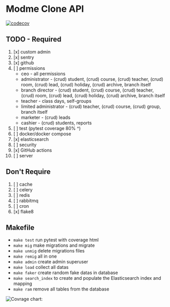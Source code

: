 # Modme Clone API

[![codecov](https://codecov.io/github/akhroruz/modme_clone/branch/master/graph/badge.svg?token=2E37XZAA63)](https://codecov.io/github/akhroruz/modme_clone)

## TODO - Required

1. [x] custom admin
2. [x] sentry
3. [x] github
4. [ ] permissions
    - ceo - all permissions
    - administrator - (crud) student, (crud) course, (crud) teacher, (crud) room, (crud) lead, (crud) holiday, (crud)
      archive, branch itself
    - branch director - (crud) student, (crud) course, (crud) teacher, (crud) room, (crud) lead, (crud) holiday, (crud)
      archive, branch itself
    - teacher - class days, self-groups
    - limited administrator - (crud) teacher, (crud) course, (crud) group, branch itself
    - marketer - (crud) leads
    - cashier - (crud) students, reports
5. [ ] test (pytest coverage 80% ^)
6. [ ] docker/docker compose
7. [x] elasticsearch
8. [ ] security
9. [x] GitHub actions
10. [ ] server

## Don't Require

1. [ ] cache
2. [ ] celery
3. [ ] redis
4. [ ] rabbitmq
5. [ ] cron
6. [x] flake8

## Makefile

- ```make test``` run pytest with coverage html
- ```make mig``` make migrations and migrate
- ```make unmig``` delete migrations files
- ```make remig``` all in one
- ```make admin``` create admin superuser
- ```make load``` collect all datas
- ```make faker``` create random fake datas in database
- ```make search_index``` to create and populate the Elasticsearch index and mapping
- ```make ram``` remove all tables from the database

![Covrage chart:](https://codecov.io/github/akhroruz/modme_clone/branch/master/graphs/sunburst.svg?token=2E37XZAA63)
